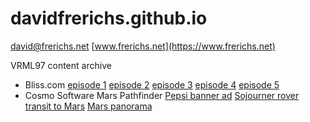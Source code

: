 # davidfrerichs.github.io
david@frerichs.net
[www.frerichs.net](https://www.frerichs.net)

VRML97 content archive
- Bliss.com [episode 1](/vrml/bliss_episodes/e1.html)  [episode 2](/vrml/bliss_episodes/e2.html)  [episode 3](/vrml/bliss_episodes/e3.html)  [episode 4](/vrml/bliss_episodes/e4.html)  [episode 5](/vrml/bliss_episodes/e5.html)
- Cosmo Software Mars Pathfinder [Pepsi banner ad](/vrml/mars/index.html) [Sojourner rover](/vrml/mars/preparation.html) [transit to Mars](/vrml/mars/journey.html) [Mars panorama](/vrml/mars/experience.html)
